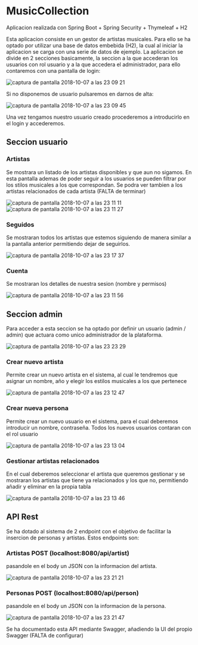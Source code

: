 # MusicCollection

Aplicacion realizada con Spring Boot + Spring Security + Thymeleaf + H2

Esta aplicacion consiste en un gestor de artistas musicales. Para ello se ha optado por utilizar una base de datos embebida 
(H2), la cual al iniciar la aplicacion se carga con una serie de datos de ejemplo. La aplicacion se divide en 2 secciones 
basicamente, la seccion a la que accederan los usuarios con rol usuario y a la que accedera el administrador, para ello 
contaremos con una pantalla de login:

![captura de pantalla 2018-10-07 a las 23 09 21](https://user-images.githubusercontent.com/16426967/46587012-c25b6c80-ca86-11e8-9a76-ab7cc087cbea.png)

Si no disponemos de usuario pulsaremos en darnos de alta:

![captura de pantalla 2018-10-07 a las 23 09 45](https://user-images.githubusercontent.com/16426967/46587013-c2f40300-ca86-11e8-960d-fc58ec71bce9.png)

Una vez tengamos nuestro usuario creado procederemos a introducirlo en el login y accederemos.

## Seccion usuario 

### Artistas
Se mostrara un listado de los artistas disponibles y que aun no sigamos. En esta pantalla ademas de poder seguir a los usuarios
se pueden filtrar por los stilos musicales a los que correspondan. Se podra ver tambien a los artistas relacionados de cada
artista (FALTA de terminar)

![captura de pantalla 2018-10-07 a las 23 11 11](https://user-images.githubusercontent.com/16426967/46587014-c2f40300-ca86-11e8-8f80-5e739ff836b5.png)
![captura de pantalla 2018-10-07 a las 23 11 27](https://user-images.githubusercontent.com/16426967/46587015-c2f40300-ca86-11e8-91d6-82ba3a884da0.png)

### Seguidos
Se mostraran todos los artistas que estemos siguiendo de manera similar a la pantalla anterior permitiendo dejar de seguirlos.

![captura de pantalla 2018-10-07 a las 23 17 37](https://user-images.githubusercontent.com/16426967/46587047-3dbd1e00-ca87-11e8-9e27-79fa4a4c913f.png)

### Cuenta
Se mostraran los detalles de nuestra sesion (nombre y permisos)

![captura de pantalla 2018-10-07 a las 23 11 56](https://user-images.githubusercontent.com/16426967/46587017-c2f40300-ca86-11e8-9c4f-13f5b74a5271.png)

## Seccion admin
Para acceder a esta seccion se ha optado por definir un usuario (admin / admin) que actuara como unico administrador de la 
plataforma.

![captura de pantalla 2018-10-07 a las 23 23 29](https://user-images.githubusercontent.com/16426967/46587102-0ac75a00-ca88-11e8-80e2-1daa132d3840.png)

### Crear nuevo artista
Permite crear un nuevo artista en el sistema, al cual le tendremos que asignar un nombre, año y elegir los estilos musicales a
los que pertenece

![captura de pantalla 2018-10-07 a las 23 12 47](https://user-images.githubusercontent.com/16426967/46587018-c38c9980-ca86-11e8-8fc3-29f609ebffe4.png)

### Crear nueva persona
Permite crear un nuevo usuario en el sistema, para el cual deberemos introducir un nombre, contraseña. Todos los nuevos 
usuarios contaran con el rol usuario

![captura de pantalla 2018-10-07 a las 23 13 04](https://user-images.githubusercontent.com/16426967/46587019-c38c9980-ca86-11e8-82f3-e8f39f1d5710.png)

### Gestionar artistas relacionados
En el cual deberemos seleccionar el artista que queremos gestionar y se mostraran los artistas que tiene ya relacionados y
los que no, permitiendo añadir y eliminar en la propia tabla

![captura de pantalla 2018-10-07 a las 23 13 46](https://user-images.githubusercontent.com/16426967/46587020-c38c9980-ca86-11e8-95ee-76a9a5e66d55.png)

## API Rest
Se ha dotado al sistema de 2 endpoint con el objetivo de facilitar la insercion de personas y artistas. Estos endpoints son:

### Artistas POST (localhost:8080/api/artist) 
pasandole en el body un JSON con la informacion del artista.

![captura de pantalla 2018-10-07 a las 23 21 21](https://user-images.githubusercontent.com/16426967/46587088-d18eea00-ca87-11e8-96bb-457afa3ad84e.png)

### Personas POST (localhost:8080/api/person) 
pasandole en el body un JSON con la informacion de la persona.

![captura de pantalla 2018-10-07 a las 23 21 47](https://user-images.githubusercontent.com/16426967/46587089-d18eea00-ca87-11e8-9a07-c97cd696eac1.png)

Se ha documentado esta API mediante Swagger, añadiendo la UI del propio Swagger (FALTA de configurar)
